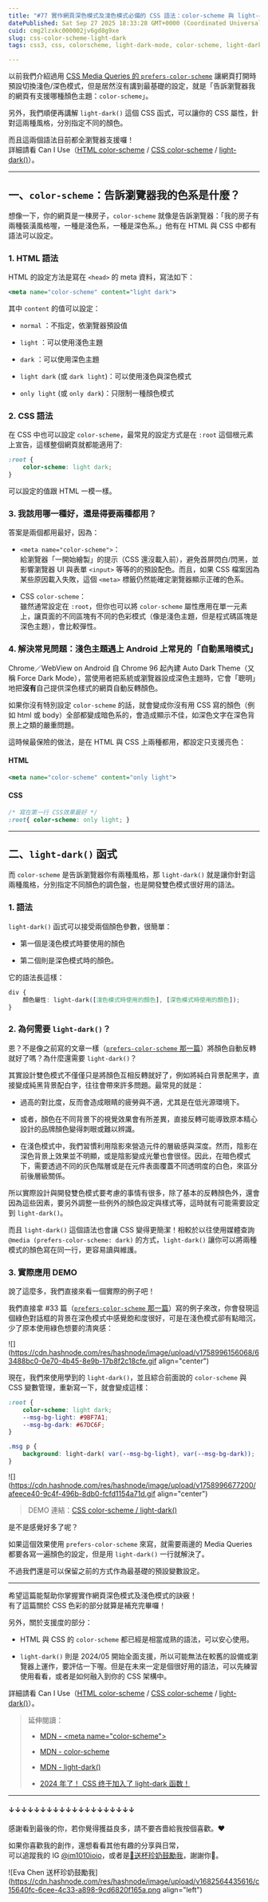 ```yaml
---
title: "#77 實作網頁深色模式及淺色模式必備的 CSS 語法：color-scheme 與 light-dark()"
datePublished: Sat Sep 27 2025 18:33:28 GMT+0000 (Coordinated Universal Time)
cuid: cmg2lzxkc000002jv6gd8g9xe
slug: css-color-scheme-light-dark
tags: css3, css, colorscheme, light-dark-mode, color-scheme, light-dark

---
```


以前我們介紹過用 [CSS Media Queries 的 `prefers-color-scheme`](https://ithelp.ithome.com.tw/articles/10340843) 讓網頁打開時預設切換淺色/深色模式，但是居然沒有講到最基礎的設定，就是「告訴瀏覽器我的網頁有支援哪種顏色主題：`color-scheme`」。

另外，我們順便再講解 `light-dark()` 這個 CSS 函式，可以讓你的 CSS 屬性，針對這兩種風格，分別指定不同的顏色。

而且這兩個語法目前都全瀏覽器支援囉！  
詳細請看 Can I Use（[HTML color-scheme](https://caniuse.com/mdn-html_elements_meta_name_color-scheme) / [CSS color-scheme](https://caniuse.com/mdn-css_properties_color-scheme) / [light-dark()](https://caniuse.com/mdn-css_types_color_light-dark)）。

---

## 一、`color-scheme`：告訴瀏覽器我的色系是什麼？

想像一下，你的網頁是一棟房子，`color-scheme` 就像是告訴瀏覽器：「我的房子有兩種裝潢風格喔，一種是淺色系，一種是深色系。」他有在 HTML 與 CSS 中都有語法可以設定。

### 1\. HTML 語法

HTML 的設定方法是寫在 `<head>` 的 meta 資料，寫法如下：

```xml
<meta name="color-scheme" content="light dark">
```

其中 `content` 的值可以設定：

* `normal` ：不指定，依瀏覽器預設值
    
* `light` ：可以使用淺色主題
    
* `dark` ：可以使用深色主題
    
* `light dark` (或 `dark light`)：可以使用淺色與深色模式
    
* `only light` (或 `only dark`)：只限制一種顏色模式
    

### 2\. CSS 語法

在 CSS 中也可以設定 `color-scheme`，最常見的設定方式是在 `:root` 這個根元素上宣告，這樣整個網頁就都能適用了:

```css
:root {
    color-scheme: light dark;
}
```

可以設定的值跟 HTML 一模一樣。

### 3\. 我該用哪一種好，還是得要兩種都用？

答案是兩個都用最好，因為：

* `<meta name="color-scheme">`：  
    給瀏覽器「一開始繪製」的提示（CSS 還沒載入前），避免首屏閃白/閃黑，並影響瀏覽器 UI 與表單 `<input>` 等等的的預設配色。而且，如果 CSS 檔案因為某些原因載入失敗，這個 `<meta>` 標籤仍然能確定瀏覽器顯示正確的色系。
    
* CSS `color-scheme`：  
    雖然通常設定在 `:root`，但你也可以將 `color-scheme` 屬性應用在單一元素上，讓頁面的不同區塊有不同的色彩模式（像是淺色主題，但是程式碼區塊是深色主題），會比較彈性。
    

### 4\. 解決常見問題：淺色主題遇上 Android 上常見的「自動黑暗模式」

Chrome／WebView on Android 自 Chrome 96 起內建 Auto Dark Theme（又稱 Force Dark Mode），當使用者把系統或瀏覽器設成深色主題時，它會「聰明」地把**沒有**自己提供深色樣式的網頁自動反轉顏色。

如果你沒有特別設定 `color-scheme` 的話，就會變成你沒有用 CSS 寫的顏色（例如 html 或 body）全部都變成暗色系的，會造成顯示不佳，如深色文字在深色背景上之類的嚴重問題。

這時候最保險的做法，是在 HTML 與 CSS 上兩種都用，都設定只支援亮色：

#### HTML

```xml
<meta name="color-scheme" content="only light">
```

#### CSS

```css
/* 寫在第一行 CSS效果最好 */
:root{ color-scheme: only light; }
```

---

## 二、`light-dark()` 函式

而 `color-scheme` 是告訴瀏覽器你有兩種風格，那 `light-dark()` 就是讓你針對這兩種風格，分別指定不同顏色的調色盤，也是開發雙色模式很好用的語法。

### 1\. 語法

`light-dark()` 函式可以接受兩個顏色參數，很簡單：

* 第一個是淺色模式時要使用的顏色
    
* 第二個則是深色模式時的顏色。
    

它的語法長這樣：

```css
div {
    顏色屬性: light-dark([淺色模式時使用的顏色], [深色模式時使用的顏色]);
}
```

### 2\. 為何需要 `light-dark()`？

恩？不是像之前寫的文章一樣（[`prefers-color-scheme` 那一篇](https://ithelp.ithome.com.tw/articles/10340843)）將顏色自動反轉就好了嗎？為什麼還需要 `light-dark()`？

其實設計雙色模式不僅僅只是將顏色互相反轉就好了，例如將純白背景配黑字，直接變成純黑背景配白字，往往會帶來許多問題。最常見的就是：

* 過高的對比度，反而會造成眼睛的疲勞與不適，尤其是在低光源環境下。
    
* 或者，顏色在不同背景下的視覺效果會有所差異，直接反轉可能導致原本精心設計的品牌顏色變得刺眼或難以辨識。
    
* 在淺色模式中，我們習慣利用陰影來營造元件的層級感與深度。然而，陰影在深色背景上效果並不明顯，或是陰影變成光暈也會很怪。因此，在暗色模式下，需要透過不同的灰色階層或是在元件表面覆蓋不同透明度的白色，來區分前後層級關係。
    

所以實際設計與開發雙色模式要考慮的事情有很多，除了基本的反轉顏色外，還會因為這些因素，要另外調整一些例外的顏色設定與樣式等，這時就有可能需要設定到 `light-dark()`。

而且 `light-dark()` 這個語法也會讓 CSS 變得更簡潔！相較於以往使用媒體查詢 `@media (prefers-color-scheme: dark)` 的方式，`light-dark()` 讓你可以將兩種模式的顏色寫在同一行，更容易讀與維護。

### 3\. 實際應用 DEMO

說了這麼多，我們直接來看一個實際的例子吧！

我們直接拿 #33 篇（[`prefers-color-scheme` 那一篇](https://ithelp.ithome.com.tw/articles/10340843)）寫的例子來改，你會發現這個綠色對話框的背景在深色模式中感覺飽和度很好，可是在淺色模式卻有點暗沉，少了原本使用綠色想要的清爽感：

![](https://cdn.hashnode.com/res/hashnode/image/upload/v1758996156068/63488bc0-0e70-4b45-8e9b-17b8f2c18cfe.gif align="center")

現在，我們來使用學到的 `light-dark()`，並且綜合前面說的 `color-scheme` 與 CSS 變數管理，重新寫一下，就會變成這樣：

```css
:root {
    color-scheme: light dark;
    --msg-bg-light: #9BF7A1;
    --msg-bg-dark: #67DC6F;
}

.msg p {
	background: light-dark( var(--msg-bg-light), var(--msg-bg-dark));
}
```

![](https://cdn.hashnode.com/res/hashnode/image/upload/v1758996677200/afeece40-9c4f-496b-8db0-fcfd1154a71d.gif align="center")

> DEMO 連結：[CSS color-scheme / light-dark()](https://codepen.io/im1010ioio/pen/jEWWdyx)

是不是感覺好多了呢？

如果這個效果使用 `prefers-color-scheme` 來寫，就需要兩邊的 Media Queries 都要各寫一遍顏色的設定，但是用 `light-dark()` 一行就解決了。

不過我們還是可以保留之前的方式作為最基礎的預設變數設定。

---

希望這篇能幫助你掌握實作網頁深色模式及淺色模式的訣竅！  
有了這篇關於 CSS 色彩的部分就算是補充完畢囉！

另外，關於支援度的部分：

* HTML 與 CSS 的 `color-scheme` 都已經是相當成熟的語法，可以安心使用。
    
* `light-dark()` 則是 2024/05 開始全面支援，所以可能無法在較舊的設備或瀏覽器上運作，要評估一下喔。但是在未來一定是個很好用的語法，可以先練習使用看看，或者是如何融入到你的 CSS 架構中。
    

詳細請看 Can I Use（[HTML color-scheme](https://caniuse.com/mdn-html_elements_meta_name_color-scheme) / [CSS color-scheme](https://caniuse.com/mdn-css_properties_color-scheme) / [light-dark()](https://caniuse.com/mdn-css_types_color_light-dark)）。

> 延伸閱讀：
> 
> * [MDN - &lt;meta name="color-scheme"&gt;](https://developer.mozilla.org/en-US/docs/Web/HTML/Reference/Elements/meta/name/color-scheme)
>     
> * [MDN - color-scheme](https://developer.mozilla.org/zh-CN/docs/Web/CSS/color-scheme)
>     
> * [MDN - light-dark()](https://developer.mozilla.org/en-US/docs/Web/CSS/color_value/light-dark)
>     
> * [2024 年了！ CSS 终于加入了 light-dark 函数！](https://juejin.cn/post/7443828372775764006)
>     

---

#### ↓↓↓↓↓↓↓↓↓↓↓↓↓↓↓↓↓↓↓↓

感謝看到最後的你，若你覺得獲益良多，請不要吝嗇給我按個喜歡。❤️

如果你喜歡我的創作，還想看看其他有趣的分享與日常，  
可以追蹤我的 IG [@im1010ioio](https://www.instagram.com/im1010ioio/)，或者是[🧋送杯珍奶鼓勵我](https://im1010ioio.bobaboba.me/)，謝謝你🥰。

![Eva Chen 送杯珍奶鼓勵我](https://cdn.hashnode.com/res/hashnode/image/upload/v1682564435616/c15640fc-6cee-4c33-a898-9cd6820f165a.png align="left")